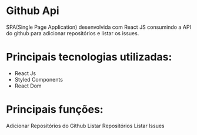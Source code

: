 <h1> Github Api </h1> 
SPA(Single Page Application) desenvolvida com React JS consumindo a API do github para adicionar repositórios e listar os issues.

<h1> Principais tecnologias utilizadas: </h1>
<ul> 
  <li> React Js </li> 
  <li> Styled Components</li> 
  <li> React Dom</li> 
</ul>
<h1> Principais funções: </h1> 
Adicionar Repositórios do Github
Listar Repositórios 
Listar Issues 

